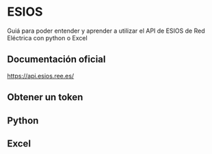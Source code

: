 # ESIOS

Guiá para poder entender y aprender a utilizar el API de ESIOS de Red Eléctrica con python o Excel

## Documentación oficial
https://api.esios.ree.es/

## Obtener un token

## Python


## Excel
